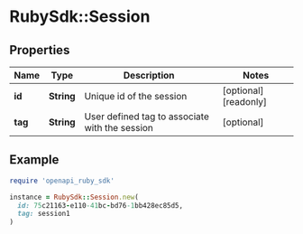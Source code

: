 # RubySdk::Session

## Properties

| Name | Type | Description | Notes |
| ---- | ---- | ----------- | ----- |
| **id** | **String** | Unique id of the session | [optional][readonly] |
| **tag** | **String** | User defined tag to associate with the session | [optional] |

## Example

```ruby
require 'openapi_ruby_sdk'

instance = RubySdk::Session.new(
  id: 75c21163-e110-41bc-bd76-1bb428ec85d5,
  tag: session1
)
```

